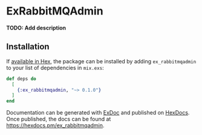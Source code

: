 # ExRabbitMQAdmin

**TODO: Add description**

## Installation

If [available in Hex](https://hex.pm/docs/publish), the package can be installed
by adding `ex_rabbitmqadmin` to your list of dependencies in `mix.exs`:

```elixir
def deps do
  [
    {:ex_rabbitmqadmin, "~> 0.1.0"}
  ]
end
```

Documentation can be generated with [ExDoc](https://github.com/elixir-lang/ex_doc)
and published on [HexDocs](https://hexdocs.pm). Once published, the docs can
be found at <https://hexdocs.pm/ex_rabbitmqadmin>.

